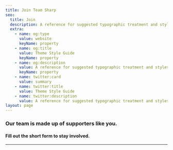 ```yaml
---
title: Join Team Sharp
seo:
  title: Join
  description: A reference for suggested typographic treatment and styles for your content
  extra:
    - name: og:type
      value: website
      keyName: property
    - name: og:title
      value: Theme Style Guide
      keyName: property
    - name: og:description
      value: A reference for suggested typographic treatment and styles for your content
      keyName: property
    - name: twitter:card
      value: summary
    - name: twitter:title
      value: Theme Style Guide
    - name: twitter:description
      value: A reference for suggested typographic treatment and styles for your content
layout: page
---
```


### Our team is made up of supporters like you.

#### Fill out the short form to stay involved.


<hr>
<div id="formkeep-embed" data-formkeep-url="https://formkeep.com/p/d0b0aa255d0517b5e4893f4adbb03af9?embedded=1"></div>

<script type="text/javascript" src="https://pym.nprapps.org/pym.v1.min.js"></script>
<script type="text/javascript" src="https://formkeep-production-herokuapp-com.global.ssl.fastly.net/formkeep-embed.js"></script>

<!-- Get notified when the form is submitted, add your own code below: -->
<script>
const formkeepEmbed = document.querySelector('#formkeep-embed')

formkeepEmbed.addEventListener('formkeep-embed:submitting', _event => {
  console.log('Submitting form...')
})

formkeepEmbed.addEventListener('formkeep-embed:submitted', _event => {
  console.log('Submitted form...')
})
</script>
